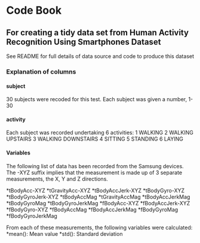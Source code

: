 # Code Book
## For creating a tidy data set from Human Activity Recognition Using Smartphones Dataset
See README for full details of data source and code to produce this dataset

### Explanation of columns

#### subject
30 subjects were recoded for this test. Each subject was given a number, 1-30

#### activity
Each subject was recorded undertaking 6 activities:
1 WALKING
2 WALKING UPSTAIRS
3 WALKING DOWNSTAIRS
4 SITTING
5 STANDING
6 LAYING

#### Variables

The following list of data has been recorded from the Samsung devices. The -XYZ suffix implies that the measurement is made up of 3 separate measurements, the X, Y and Z directions.

*tBodyAcc-XYZ
*tGravityAcc-XYZ
*tBodyAccJerk-XYZ
*tBodyGyro-XYZ
*tBodyGyroJerk-XYZ
*tBodyAccMag
*tGravityAccMag
*tBodyAccJerkMag
*tBodyGyroMag
*tBodyGyroJerkMag
*fBodyAcc-XYZ
*fBodyAccJerk-XYZ
*fBodyGyro-XYZ
*fBodyAccMag
*fBodyAccJerkMag
*fBodyGyroMag
*fBodyGyroJerkMag

From each of these measurements, the following variables were calculated:
*mean(): Mean value
*std(): Standard deviation